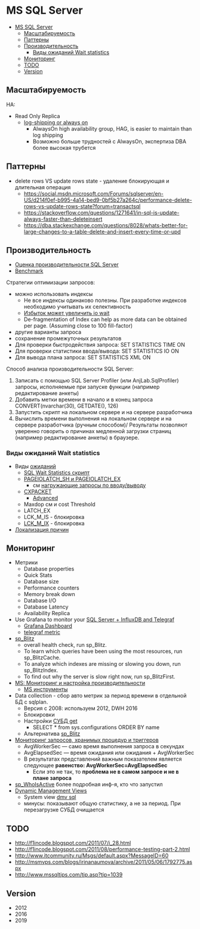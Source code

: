# MS SQL Server

- [MS SQL Server](#ms-sql-server)
  - [Масштабируемость](#масштабируемость)
  - [Паттерны](#паттерны)
  - [Производительность](#производительность)
    - [Виды ожиданий Wait statistics](#виды-ожиданий-wait-statistics)
  - [Мониторинг](#мониторинг)
  - [TODO](#todo)
  - [Version](#version)

## Масштабируемость

HA:

- Read Only Replica
  - [log-shipping or always on](https://dba.stackexchange.com/questions/199064/log-shipping-or-always-on-as-dr-for-sql-failover-cluster)
  	- AlwaysOn high availability group, HAG, is easier to maintain than log shipping
  	- Возможно больше трудностей с AlwaysOn, экспертиза DBA более высокая трубется

## Паттерны

- delete rows VS update rows state - удаление блокирующая и длительная операция
	- https://social.msdn.microsoft.com/Forums/sqlserver/en-US/d214f0ef-b995-4a14-bed9-0bf5b27a264c/performance-delete-rows-vs-update-rows-state?forum=transactsql
	- https://stackoverflow.com/questions/1271641/in-sql-is-update-always-faster-than-deleteinsert
	- https://dba.stackexchange.com/questions/8028/whats-better-for-large-changes-to-a-table-delete-and-insert-every-time-or-upd

## Производительность

- [Оценка производительности SQL Server](http://www.interface.ru/home.asp?artId=6968)
- [Benchmark](../benchmark.md)

Стратегии оптимизации запросов:

- можно использовать индексы
  - Не все индексы одинаково полезны. При разработке индексов необходимо учитывать их селективность
  - [Избыток может увеличить io wait](http://blogs.msmvps.com/gladchenko/2008/03/30/tips-for-dba-using-sys-dm_db_index_physicalstats-in-a-script-to-rebuild-or-reorganize-indexes-no-partitions-sql-server-2005/)
  - De-fragmentation of Index can help as more data can be obtained per page. (Assuming close to 100 fill-factor)
- другие варианты запроса
- сохранение промежуточных результатов
- Для проверки быстродействия запроса:	SET STATISTICS TIME ON
- Для проверки статистики ввода/вывода:	SET STATISTICS IO ON
- Для вывода плана запроса:	SET STATISTICS XML ON

Способ анализа производительности SQL Server:

1. Записать с помощью SQL Server Profiler (или AnjLab.SqlProfiler) запросы, исполняемые при запуске функции (например редактирование анкеты)
2. Добавить метки времени в начало и в конец запроса CONVERT(nvarchar(30), GETDATE(), 126)
3. Запустить скрипт на локальном сервере и на сервере разработчика
4. Вычислить времени выполнения на локальном сервере и на сервере разработчика (ручным способом)/ Результаты позволяют уверенно говорить о причинах медленной загрузки страниц (например редактирование анкеты) в браузере.

### Виды ожиданий Wait statistics

- Виды [ожиданий](https://msdn.microsoft.com/ru-ru/library/ms179984.aspx)
  - [SQL Wait Statistics скрипт](https://blog.sqlauthority.com/2021/03/08/sql-server-wait-stats-collection-scripts-updated-march-2021/?amp)
  - [PAGEIOLATCH_SH и PAGEIOLATCH_EX](https://blog.sqlauthority.com/2011/02/09/sql-server-pageiolatch_dt-pageiolatch_ex-pageiolatch_kp-pageiolatch_sh-pageiolatch_up-wait-type-day-9-of-28/)
    - см [нагружающие запросы по вводу/выводу](https://msdn.microsoft.com/ru-ru/magazine/cc135978.aspx)
  - [CXPACKET](https://blog.sqlauthority.com/2011/02/06/sql-server-cxpacket-parallelism-usual-solution-wait-type-day-6-of-28/)
    - [Advanced](https://blog.sqlauthority.com/2011/02/07/sql-server-cxpacket-parallelism-advanced-solution-wait-type-day-7-of-28/?amp)
  - Maxdop см и cost Threshold
  - LATCH_EX
  - LCK_M_IS - блокировка
  - [LCK_M_IX](https://www.sqlskills.com/help/waits/LCK_M_IX/) - блокировка
- [Локализация причин](https://www.google.ru/amp/s/blog.sqlauthority.com/2011/02/01/sql-server-wait-stats-wait-types-wait-queues-day-0-of-28-2/)

## Мониторинг

- Метрики
  - Database properties
  - Quick Stats
  - Database size
  - Performance counters
  - Memory break down
  - Database I/O
  - Database Latency
  - Availability Replica
- Use Grafana to monitor your [SQL Server + InfluxDB and Telegraf](https://tsql.tech/how-to-use-grafana-on-docker-to-monitor-your-sql-server-eventually-on-docker-too-feat-influxdb-and-telegraf/)
  - [Grafana Dashboard](https://grafana.com/grafana/dashboards/9386-sql-servers/)
  - [telegraf metric](https://github.com/influxdata/telegraf/tree/master/plugins/inputs/sqlserver)
- [sp_Blitz](https://github.com/BrentOzarULTD/SQL-Server-First-Responder-Kit/tree/main)
  - overall health check, run sp_Blitz.
  - To learn which queries have been using the most resources, run sp_BlitzCache.
  - To analyze which indexes are missing or slowing you down, run sp_BlitzIndex.
  - To find out why the server is slow right now, run sp_BlitzFirst.
- [MS: Мониторинг и настройка производительности](http://www.sql.ru/forum/actualthread.aspx?tid=858780)
  - [MS инструменты](https://learn.microsoft.com/en-us/sql/relational-databases/performance/performance-monitoring-and-tuning-tools?view=sql-server-ver15)
- Data collection - сбор авто метрик за период времени в отдельной БД с sqlplan.
  - Версия с 2008: используем 2012, DWH 2016
  - Блокировки
  - Настройки [СУБД get](https://www.mssqltips.com/sqlservertip/6090/sql-server-configuration-settings-query/)
    - SELECT * from sys.configurations ORDER BY name
  - Альтернатива [sp_Blitz](https://garrybargsley.com/2020/07/14/sp_blitz-for-all-servers/)
- [Мониторинг запросов, хранимых процедур и триггеров](https://habr.com/ru/articles/314494/)
  - AvgWorkerSec — само время выполнения запроса в секундах
  - AvgElapsedSec — время ожидания или ожидания + AvgWorkerSec
  - В результатах представлений важным показателем является следующее __равенство: AvgWorkerSec=AvgElapsedSec__
    - Если это не так, то __проблема не в самом запросе и не в плане запроса__
- [sp_WhoIsActive](https://habr.com/ru/articles/136481/) более подробная инф-я, кто что запустил
- [Dynamic Management Views](https://learn.microsoft.com/ru-ru/previous-versions/sql/sql-server-2005/ms188068(v=sql.90)?redirectedfrom=MSDN)
  - System view [dmv sql](http://www.sqlskills.com/blogs/paul/wait-statistics-or-please-tell-me-where-it-hurts/) 
  - минусы: показывают общую статистику, а не за период. При перезагрузке СУБД очищается

## TODO

- http://f1incode.blogspot.com/2011/07/i_28.html	
- http://f1incode.blogspot.com/2011/08/performance-testing-part-2.html
- http://www.itcommunity.ru/Msgs/default.aspx?MessageID=60	
- http://msmvps.com/blogs/irinanaumova/archive/2011/05/06/1792775.aspx	
- http://www.mssqltips.com/tip.asp?tip=1039	

## Version

- 2012
- 2016
- 2019
